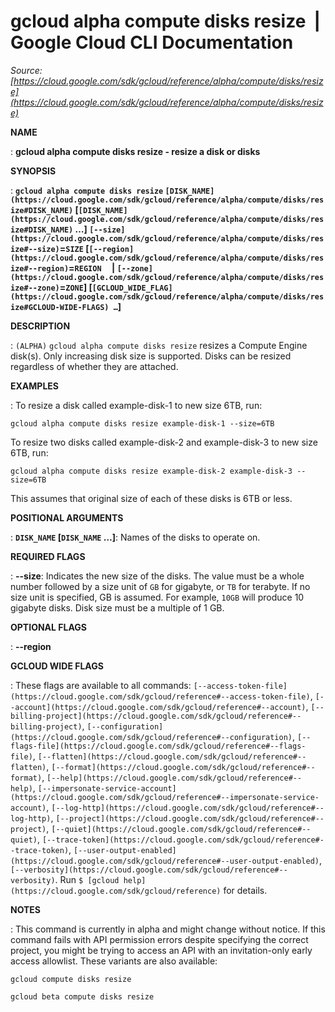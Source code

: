 # gcloud alpha compute disks resize  |  Google Cloud CLI Documentation

*Source: [https://cloud.google.com/sdk/gcloud/reference/alpha/compute/disks/resize](https://cloud.google.com/sdk/gcloud/reference/alpha/compute/disks/resize)*

**NAME**

: **gcloud alpha compute disks resize - resize a disk or disks**

**SYNOPSIS**

: **`gcloud alpha compute disks resize` `[DISK_NAME](https://cloud.google.com/sdk/gcloud/reference/alpha/compute/disks/resize#DISK_NAME)` [`[DISK_NAME](https://cloud.google.com/sdk/gcloud/reference/alpha/compute/disks/resize#DISK_NAME)` …] `[--size](https://cloud.google.com/sdk/gcloud/reference/alpha/compute/disks/resize#--size)`=`SIZE` [`[--region](https://cloud.google.com/sdk/gcloud/reference/alpha/compute/disks/resize#--region)`=`REGION`     | `[--zone](https://cloud.google.com/sdk/gcloud/reference/alpha/compute/disks/resize#--zone)`=`ZONE`] [`[GCLOUD_WIDE_FLAG](https://cloud.google.com/sdk/gcloud/reference/alpha/compute/disks/resize#GCLOUD-WIDE-FLAGS) …`]**

**DESCRIPTION**

: `(ALPHA)` `gcloud alpha compute disks resize` resizes a
Compute Engine disk(s).
Only increasing disk size is supported. Disks can be resized regardless of
whether they are attached.

**EXAMPLES**

: To resize a disk called example-disk-1 to new size 6TB, run:

```
gcloud alpha compute disks resize example-disk-1 --size=6TB
```

To resize two disks called example-disk-2 and example-disk-3 to new size 6TB,
run:

```
gcloud alpha compute disks resize example-disk-2 example-disk-3 --size=6TB
```

This assumes that original size of each of these disks is 6TB or less.

**POSITIONAL ARGUMENTS**

: **`DISK_NAME` [`DISK_NAME` …]**:
Names of the disks to operate on.

**REQUIRED FLAGS**

: **--size**:
Indicates the new size of the disks. The value must be a whole number followed
by a size unit of ``GB`` for gigabyte, or
``TB`` for terabyte. If no size unit is
specified, GB is assumed. For example, ``10GB``
will produce 10 gigabyte disks. Disk size must be a multiple of 1 GB.

**OPTIONAL FLAGS**

: **--region**

**GCLOUD WIDE FLAGS**

: These flags are available to all commands: `[--access-token-file](https://cloud.google.com/sdk/gcloud/reference#--access-token-file)`,
`[--account](https://cloud.google.com/sdk/gcloud/reference#--account)`, `[--billing-project](https://cloud.google.com/sdk/gcloud/reference#--billing-project)`,
`[--configuration](https://cloud.google.com/sdk/gcloud/reference#--configuration)`,
`[--flags-file](https://cloud.google.com/sdk/gcloud/reference#--flags-file)`,
`[--flatten](https://cloud.google.com/sdk/gcloud/reference#--flatten)`, `[--format](https://cloud.google.com/sdk/gcloud/reference#--format)`, `[--help](https://cloud.google.com/sdk/gcloud/reference#--help)`, `[--impersonate-service-account](https://cloud.google.com/sdk/gcloud/reference#--impersonate-service-account)`,
`[--log-http](https://cloud.google.com/sdk/gcloud/reference#--log-http)`,
`[--project](https://cloud.google.com/sdk/gcloud/reference#--project)`, `[--quiet](https://cloud.google.com/sdk/gcloud/reference#--quiet)`, `[--trace-token](https://cloud.google.com/sdk/gcloud/reference#--trace-token)`, `[--user-output-enabled](https://cloud.google.com/sdk/gcloud/reference#--user-output-enabled)`,
`[--verbosity](https://cloud.google.com/sdk/gcloud/reference#--verbosity)`.
Run `$ [gcloud help](https://cloud.google.com/sdk/gcloud/reference)` for details.

**NOTES**

: This command is currently in alpha and might change without notice. If this
command fails with API permission errors despite specifying the correct project,
you might be trying to access an API with an invitation-only early access
allowlist. These variants are also available:

```
gcloud compute disks resize
```

```
gcloud beta compute disks resize
```